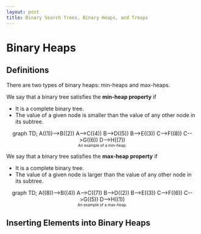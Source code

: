 ```yaml
---
layout: post
title: Binary Search Trees, Binary Heaps, and Treaps
---
```

# Binary Heaps
## Definitions
There are two types of binary heaps: min-heaps and max-heaps. 

We say that a binary tree satisfies the **min-heap property** if 

- It is a complete binary tree.
- The value of a given node is smaller than the value of any other node in its subtree.

<center>
<div class="mermaid">
graph TD;
    A((1))-->B((2))
    A-->C((4))
    B-->D((5))
    B-->E((3))
    C-->F((8))
    C-->G((6))
    D-->H((7))
</div>
<font size="-2">
<caption>
An example of a min-heap.
</caption>
</font>
</center>

We say that a binary tree satisfies the **max-heap property** if

- It is a complete binary tree.
- The value of a given node is larger than the value of any other node in its subtree.

<center>
<div class="mermaid">
graph TD;
    A((8))-->B((4))
    A-->C((7))
    B-->D((2))
    B-->E((3))
    C-->F((6))
    C-->G((5))
    D-->H((1))
</div>
<font size="-2">
<caption>
An example of a max-heap.
</caption>
</font>
</center>

## Inserting Elements into Binary Heaps

